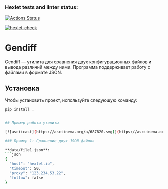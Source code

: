 ### Hexlet tests and linter status:
[![Actions Status](https://github.com/barashit/python-project-50/actions/workflows/hexlet-check.yml/badge.svg)](https://github.com/barashit/python-project-50/actions)


[![hexlet-check](https://github.com/barashit/python-project-50/actions/workflows/hexlet-check.yml/badge.svg)](https://github.com/barashit/python-project-50/actions/workflows/hexlet-check.yml)


# Gendiff

Gendiff — утилита для сравнения двух конфигурационных файлов и вывода различий между ними. Программа поддерживает работу с файлами в формате JSON.

## Установка

Чтобы установить проект, используйте следующую команду:

```bash
pip install .


## Пример работы утилиты

[![asciicast](https://asciinema.org/a/687820.svg)](https://asciinema.org/a/687820)

### Пример 1: Сравнение двух JSON файлов

**data/file1.json**:
```json
{
  "host": "hexlet.io",
  "timeout": 50,
  "proxy": "123.234.53.22",
  "follow": false
}
